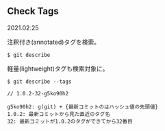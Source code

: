 ## Check Tags
2021.02.25

注釈付き(annotated)タグを検索。
```
$ git describe
```
軽量(lightweight)タグも検索対象に。
```
$ git describe --tags
```

```
// 1.0.2-32-g5ko90h2

g5ko90h2: g(git) + {最新コミットのはハッシュ値の先頭値}
1.0.2: 最新コミットから見た直近のタグ名
32: 最新コミットが1.0.2のタグができてから32番目
```